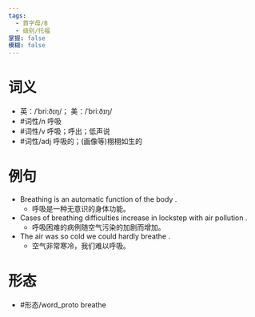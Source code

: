 ```yaml
---
tags:
  - 首字母/B
  - 级别/托福
掌握: false
模糊: false
---
```

# 词义
- 英：/ˈbriːðɪŋ/； 美：/ˈbriːðɪŋ/
- #词性/n  呼吸
- #词性/v  呼吸；呼出；低声说
- #词性/adj  呼吸的；(画像等)栩栩如生的
# 例句
- Breathing is an automatic function of the body .
	- 呼吸是一种无意识的身体功能。
- Cases of breathing difficulties increase in lockstep with air pollution .
	- 呼吸困难的病例随空气污染的加剧而增加。
- The air was so cold we could hardly breathe .
	- 空气非常寒冷，我们难以呼吸。
# 形态
- #形态/word_proto breathe

